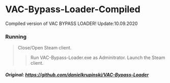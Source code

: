 # VAC-Bypass-Loader-Compiled
Compiled version of VAC BYPASS LOADER! Update:10.09.2020  
### Running
> Close/Open Steam client.
> > Run VAC-Bypass-Loader.exe as Adminitrator. Launch the Steam client.

##### Original: https://github.com/danielkrupinski/VAC-Bypass-Loader
